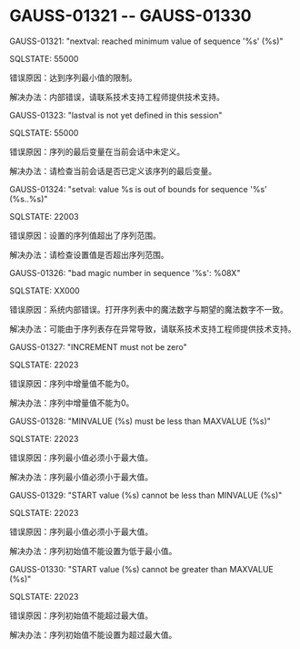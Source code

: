 # GAUSS-01321 -- GAUSS-01330<a name="ZH-CN_TOPIC_0302072979"></a>

GAUSS-01321: "nextval: reached minimum value of sequence '%s' \(%s\)"

SQLSTATE: 55000

错误原因：达到序列最小值的限制。

解决办法：内部错误，请联系技术支持工程师提供技术支持。

GAUSS-01323: "lastval is not yet defined in this session"

SQLSTATE: 55000

错误原因：序列的最后变量在当前会话中未定义。

解决办法：请检查当前会话是否已定义该序列的最后变量。

GAUSS-01324: "setval: value %s is out of bounds for sequence '%s' \(%s..%s\)"

SQLSTATE: 22003

错误原因：设置的序列值超出了序列范围。

解决办法：请检查设置值是否超出序列范围。

GAUSS-01326: "bad magic number in sequence '%s': %08X"

SQLSTATE: XX000

错误原因：系统内部错误。打开序列表中的魔法数字与期望的魔法数字不一致。

解决办法：可能由于序列表存在异常导致，请联系技术支持工程师提供技术支持。

GAUSS-01327: "INCREMENT must not be zero"

SQLSTATE: 22023

错误原因：序列中增量值不能为0。

解决办法：序列中增量值不能为0。

GAUSS-01328: "MINVALUE \(%s\) must be less than MAXVALUE \(%s\)"

SQLSTATE: 22023

错误原因：序列最小值必须小于最大值。

解决办法：序列最小值必须小于最大值。

GAUSS-01329: "START value \(%s\) cannot be less than MINVALUE \(%s\)"

SQLSTATE: 22023

错误原因：序列最小值必须小于最大值。

解决办法：序列初始值不能设置为低于最小值。

GAUSS-01330: "START value \(%s\) cannot be greater than MAXVALUE \(%s\)"

SQLSTATE: 22023

错误原因：序列初始值不能超过最大值。

解决办法：序列初始值不能设置为超过最大值。

